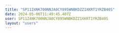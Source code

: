 ```yaml
---
title: "SP11Z4NK700NNJA0CY895WNBKDZZ1XKRT1YRZB40S"
date: 2024-05-06T11:49:45.407Z
user: SP11Z4NK700NNJA0CY895WNBKDZZ1XKRT1YRZB40S
layout: "users"
---
```

    